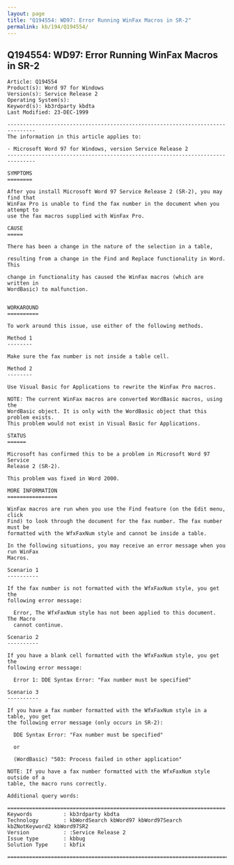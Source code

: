 ```yaml
---
layout: page
title: "Q194554: WD97: Error Running WinFax Macros in SR-2"
permalink: kb/194/Q194554/
---
```


## Q194554: WD97: Error Running WinFax Macros in SR-2

	Article: Q194554
	Product(s): Word 97 for Windows
	Version(s): Service Release 2
	Operating System(s): 
	Keyword(s): kb3rdparty kbdta
	Last Modified: 23-DEC-1999
	
	-------------------------------------------------------------------------------
	The information in this article applies to:
	
	- Microsoft Word 97 for Windows, version Service Release 2 
	-------------------------------------------------------------------------------
	
	SYMPTOMS
	========
	
	After you install Microsoft Word 97 Service Release 2 (SR-2), you may find that
	WinFax Pro is unable to find the fax number in the document when you attempt to
	use the fax macros supplied with WinFax Pro.
	
	CAUSE
	=====
	
	There has been a change in the nature of the selection in a table,
	
	resulting from a change in the Find and Replace functionality in Word. This
	
	change in functionality has caused the WinFax macros (which are written in
	WordBasic) to malfunction.
	
	
	WORKAROUND
	==========
	
	To work around this issue, use either of the following methods.
	
	Method 1
	--------
	
	Make sure the fax number is not inside a table cell.
	
	Method 2
	--------
	
	Use Visual Basic for Applications to rewrite the WinFax Pro macros.
	
	NOTE: The current WinFax macros are converted WordBasic macros, using the
	WordBasic object. It is only with the WordBasic object that this problem exists.
	This problem would not exist in Visual Basic for Applications.
	
	STATUS
	======
	
	Microsoft has confirmed this to be a problem in Microsoft Word 97 Service
	Release 2 (SR-2).
	
	This problem was fixed in Word 2000.
	
	MORE INFORMATION
	================
	
	WinFax macros are run when you use the Find feature (on the Edit menu, click
	Find) to look through the document for the fax number. The fax number must be
	formatted with the WfxFaxNum style and cannot be inside a table.
	
	In the following situations, you may receive an error message when you run WinFax
	Macros.
	
	Scenario 1
	----------
	
	If the fax number is not formatted with the WfxFaxNum style, you get the
	following error message:
	
	  Error, The WfxFaxNum style has not been applied to this document. The Macro
	  cannot continue.
	
	Scenario 2
	----------
	
	If you have a blank cell formatted with the WfxFaxNum style, you get the
	following error message:
	
	  Error 1: DDE Syntax Error: "Fax number must be specified"
	
	Scenario 3
	----------
	
	If you have a fax number formatted with the WfxFaxNum style in a table, you get
	the following error message (only occurs in SR-2):
	
	  DDE Syntax Error: "Fax number must be specified"
	
	  or
	
	  (WordBasic) "503: Process failed in other application"
	
	NOTE: If you have a fax number formatted with the WfxFaxNum style outside of a
	table, the macro runs correctly.
	
	Additional query words:
	
	======================================================================
	Keywords          : kb3rdparty kbdta 
	Technology        : kbWordSearch kbWord97 kbWord97Search kbZNotKeyword2 kbWord97SR2
	Version           : :Service Release 2
	Issue type        : kbbug
	Solution Type     : kbfix
	
	=============================================================================
	

